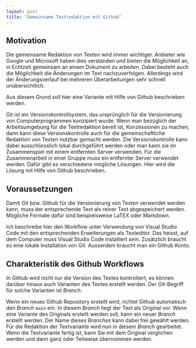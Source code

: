 ```yaml
---
layout: post
title: "Gemeinsame Textredaktion mit Github"
---
```


## Motivation

Die gemeinsame Redaktion von Texten wird immer wichtiger. Anbieter wie
Google und Microsoft haben dies verstanden und bieten die Möglichkeit
an, in Echtzeit gemeinsam an einem Dokument zu arbeiten. Dabei besteht
auch die Möglichkeit die Änderungen im Text nachzuverfolgen. Allerdings
wird der Änderungsverlauf bei mehreren Überarbeitungen sehr schnell
unübersichtlich.

Aus diesem Grund soll hier eine Variante mit Hilfe von Github
beschrieben werden.

Git ist ein Versionskontrollsystem, das ursprünglich für die
Versionierung von Computerprogrammen konzipiert wurde. Wenn man
bezüglich der Arbeitsumgebung für die Textredaktion bereit ist,
Konzessionen zu machen, dann kann diese Versionskontrolle auch für die
gemeinschaftliche Redaktion von Texten nutzbar gemacht werden. Die
Versionskontrolle kann dabei ausschliesslich lokal durchgeführt werden
oder man kann sie im Zusammenspiel mit einem entfernten Server
verwenden. Für die Zusammenarbeit in einer Gruppe muss ein entfernter
Server verwendet werden. Dafür gibt es verschiedene mögliche Lösungen.
Hier wird die Lösung mit Hilfe von Github beschrieben.

## Voraussetzungen

Damit Git bzw. Github für die Versionierung von Texten verwendet werden
kann, muss der entsprechende Text als reiner Text abgespeichert werden.
Mögliche Formate dafür sind beispielsweise LaTEX oder Markdown.

Ich beschreibe hier den Workflow unter Verwendung von Visual Studio Code
mit den entsprechenden Erweiterungen als Texteditor. Das heisst, auf dem
Computer muss Visual Studio Code installiert sein. Zusätzlich braucht es
eine lokale Installation von Git. Ausserdem braucht man ein Github
Konto.

## Charakteristik des Github Workflows

In Github wird nicht nur die Version des Textes kontrolliert, es können
darüber hinaus auch Varianten des Textes erstellt werden. Der
Git-Begriff für solche Varianten ist *Branch*.

Wenn ein neues Github Repository erstellt wird, richtet Github
automatisch den *Branch* `main` ein. In diesem *Branch* liegt der Text
als Original vor. Wenn eine Variante des Originals erstellt werden soll,
kann ein neuer *Branch* erstellt werden. Der Name dieses *Branches* kann
dabei frei gewählt werden. Für die Redaktion der Textvariante wird nun
in diesem *Branch* gearbeitet. Wenn die Textvariante fertig ist, kann
Sie mit dem Original verglichen werden und dann ganz oder Teilweise
übernommen werden.